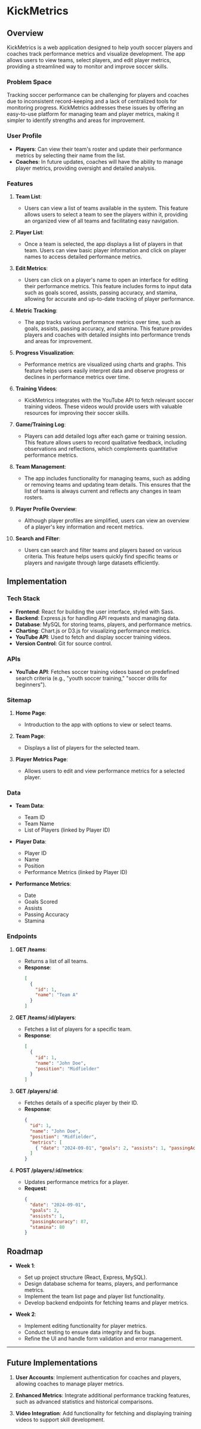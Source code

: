 # KickMetrics

## Overview

KickMetrics is a web application designed to help youth soccer players and coaches track performance metrics and visualize development. The app allows users to view teams, select players, and edit player metrics, providing a streamlined way to monitor and improve soccer skills.

### Problem Space

Tracking soccer performance can be challenging for players and coaches due to inconsistent record-keeping and a lack of centralized tools for monitoring progress. KickMetrics addresses these issues by offering an easy-to-use platform for managing team and player metrics, making it simpler to identify strengths and areas for improvement.

### User Profile

- **Players**: Can view their team's roster and update their performance metrics by selecting their name from the list.
- **Coaches**: In future updates, coaches will have the ability to manage player metrics, providing oversight and detailed analysis.

### Features

1. **Team List**:
   - Users can view a list of teams available in the system. This feature allows users to select a team to see the players within it, providing an organized view of all teams and facilitating easy navigation.

2. **Player List**:
   - Once a team is selected, the app displays a list of players in that team. Users can view basic player information and click on player names to access detailed performance metrics.

3. **Edit Metrics**:
   - Users can click on a player's name to open an interface for editing their performance metrics. This feature includes forms to input data such as goals scored, assists, passing accuracy, and stamina, allowing for accurate and up-to-date tracking of player performance.

4. **Metric Tracking**:
   - The app tracks various performance metrics over time, such as goals, assists, passing accuracy, and stamina. This feature provides players and coaches with detailed insights into performance trends and areas for improvement.

5. **Progress Visualization**:
   - Performance metrics are visualized using charts and graphs. This feature helps users easily interpret data and observe progress or declines in performance metrics over time.

6. **Training Videos**:
   - KickMetrics integrates with the YouTube API to fetch relevant soccer training videos. These videos would provide users with valuable resources for improving their soccer skills.

7. **Game/Training Log**:
   - Players can add detailed logs after each game or training session. This feature allows users to record qualitative feedback, including observations and reflections, which complements quantitative performance metrics.

8. **Team Management**:
   - The app includes functionality for managing teams, such as adding or removing teams and updating team details. This ensures that the list of teams is always current and reflects any changes in team rosters.

9. **Player Profile Overview**:
   - Although player profiles are simplified, users can view an overview of a player's key information and recent metrics. 

10. **Search and Filter**:
    - Users can search and filter teams and players based on various criteria. This feature helps users quickly find specific teams or players and navigate through large datasets efficiently.

## Implementation

### Tech Stack

- **Frontend**: React for building the user interface, styled with Sass.
- **Backend**: Express.js for handling API requests and managing data.
- **Database**: MySQL for storing teams, players, and performance metrics.
- **Charting**: Chart.js or D3.js for visualizing performance metrics.
- **YouTube API**: Used to fetch and display soccer training videos.
- **Version Control**: Git for source control.

### APIs

- **YouTube API**: Fetches soccer training videos based on predefined search criteria (e.g., "youth soccer training," "soccer drills for beginners").

### Sitemap

1. **Home Page**:
   - Introduction to the app with options to view or select teams.
   
2. **Team Page**:
   - Displays a list of players for the selected team.
   
3. **Player Metrics Page**:
   - Allows users to edit and view performance metrics for a selected player.


### Data

- **Team Data**:
  - Team ID
  - Team Name
  - List of Players (linked by Player ID)
  
- **Player Data**:
  - Player ID
  - Name
  - Position
  - Performance Metrics (linked by Player ID)
  
- **Performance Metrics**:
  - Date
  - Goals Scored
  - Assists
  - Passing Accuracy
  - Stamina

### Endpoints

1. **GET /teams**:
   - Returns a list of all teams.
   - **Response**:
     ```json
     [
       {
         "id": 1,
         "name": "Team A"
       }
     ]
     ```

2. **GET /teams/:id/players**:
   - Fetches a list of players for a specific team.
   - **Response**:
     ```json
     [
       {
         "id": 1,
         "name": "John Doe",
         "position": "Midfielder"
       }
     ]
     ```

3. **GET /players/:id**:
   - Fetches details of a specific player by their ID.
   - **Response**:
     ```json
     {
       "id": 1,
       "name": "John Doe",
       "position": "Midfielder",
       "metrics": [
         { "date": "2024-09-01", "goals": 2, "assists": 1, "passingAccuracy": 87 }
       ]
     }
     ```

4. **POST /players/:id/metrics**:
   - Updates performance metrics for a player.
   - **Request**:
     ```json
     {
       "date": "2024-09-01",
       "goals": 2,
       "assists": 1,
       "passingAccuracy": 87,
       "stamina": 80
     }
     ```

## Roadmap

- **Week 1**:
  - Set up project structure (React, Express, MySQL).
  - Design database schema for teams, players, and performance metrics.
  - Implement the team list page and player list functionality.
  - Develop backend endpoints for fetching teams and player metrics.

- **Week 2**:
  - Implement editing functionality for player metrics.
  - Conduct testing to ensure data integrity and fix bugs.
  - Refine the UI and handle form validation and error management.

---

## Future Implementations

1. **User Accounts**: Implement authentication for coaches and players, allowing coaches to manage player metrics.
   
2. **Enhanced Metrics**: Integrate additional performance tracking features, such as advanced statistics and historical comparisons.
   
3. **Video Integration**: Add functionality for fetching and displaying training videos to support skill development.
